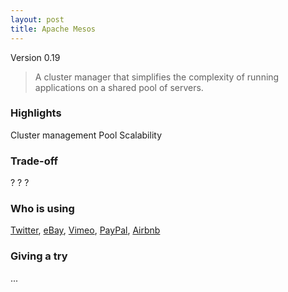 ```yaml
---
layout: post
title: Apache Mesos
---
```


Version <span class="label label-default">0.19</span>

> A cluster manager that simplifies the complexity of running applications on a shared pool of servers.

### Highlights

<span class="label label-primary">Cluster management</span>
<span class="label label-primary">Pool</span>
<span class="label label-primary">Scalability</span>

### Trade-off
<span class="label label-success">?</span>
<span class="label label-warning">?</span>
<span class="label label-danger">?</span>

### Who is using

[Twitter](http://twitter.com), [eBay](http://ebay.com), [Vimeo](http://vimeo.com), [PayPal](http://paypal.com), [Airbnb](http://airbnb.com)


### Giving a try

<div class="message">...</div>
